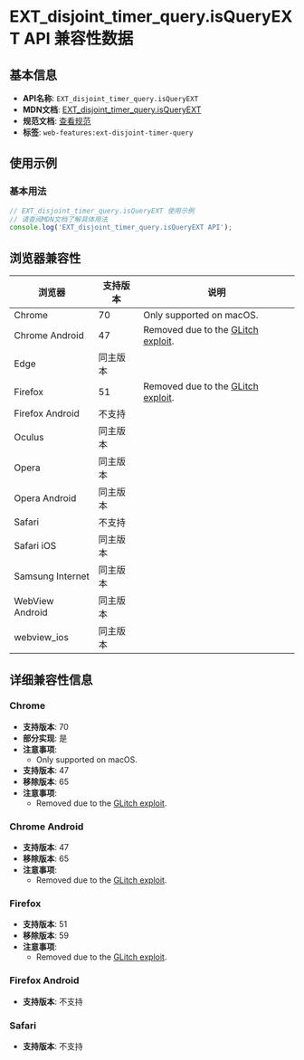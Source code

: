 # EXT_disjoint_timer_query.isQueryEXT API 兼容性数据

## 基本信息

- **API名称**: `EXT_disjoint_timer_query.isQueryEXT`
- **MDN文档**: [EXT_disjoint_timer_query.isQueryEXT](https://developer.mozilla.org/docs/Web/API/EXT_disjoint_timer_query/isQueryEXT)
- **规范文档**: [查看规范](https://registry.khronos.org/webgl/extensions/EXT_disjoint_timer_query/)
- **标签**: `web-features:ext-disjoint-timer-query`

## 使用示例

### 基本用法

```javascript
// EXT_disjoint_timer_query.isQueryEXT 使用示例
// 请查阅MDN文档了解具体用法
console.log('EXT_disjoint_timer_query.isQueryEXT API');
```

## 浏览器兼容性

| 浏览器 | 支持版本 | 说明 |
|--------|----------|------|
| Chrome | 70 | Only supported on macOS. |
| Chrome Android | 47 | Removed due to the [GLitch exploit](https://www.vusec.net/projects/glitch/). |
| Edge | 同主版本 |  |
| Firefox | 51 | Removed due to the [GLitch exploit](https://www.vusec.net/projects/glitch/). |
| Firefox Android | 不支持 |  |
| Oculus | 同主版本 |  |
| Opera | 同主版本 |  |
| Opera Android | 同主版本 |  |
| Safari | 不支持 |  |
| Safari iOS | 同主版本 |  |
| Samsung Internet | 同主版本 |  |
| WebView Android | 同主版本 |  |
| webview_ios | 同主版本 |  |

## 详细兼容性信息

### Chrome

- **支持版本**: 70
- **部分实现**: 是
- **注意事项**:
  - Only supported on macOS.
- **支持版本**: 47
- **移除版本**: 65
- **注意事项**:
  - Removed due to the [GLitch exploit](https://www.vusec.net/projects/glitch/).

### Chrome Android

- **支持版本**: 47
- **移除版本**: 65
- **注意事项**:
  - Removed due to the [GLitch exploit](https://www.vusec.net/projects/glitch/).

### Firefox

- **支持版本**: 51
- **移除版本**: 59
- **注意事项**:
  - Removed due to the [GLitch exploit](https://www.vusec.net/projects/glitch/).

### Firefox Android

- **支持版本**: 不支持

### Safari

- **支持版本**: 不支持


